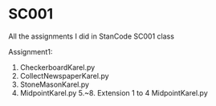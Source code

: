 # SC001
All the assignments I did in StanCode SC001 class

Assignment1:
  1. CheckerboardKarel.py
  2. CollectNewspaperKarel.py
  3. StoneMasonKarel.py
  4. MidpointKarel.py
  5.~8. Extension 1 to 4 MidpointKarel.py
